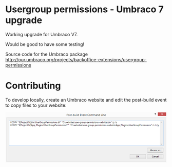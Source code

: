 Usergroup permissions - Umbraco 7 upgrade
====================

Working upgrade for Umbraco V7.

Would be good to have some testing!

Source code for the Umbraco package 
http://our.umbraco.org/projects/backoffice-extensions/usergroup-permissions

Contributing
====================
To develop locally, create an Umbraco website and edit the post-build event to copy files to your website:

![Post-Build](assets/images/post-build.png?raw=true "Post-Build")